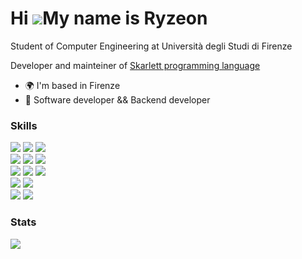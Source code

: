 # Hi ![](https://user-images.githubusercontent.com/18350557/176309783-0785949b-9127-417c-8b55-ab5a4333674e.gif)My name is Ryzeon   

Student of Computer Engineering at Università degli Studi di Firenze  

Developer and mainteiner of [Skarlett programming language](https://github.com/skarlett-language)

* 🌍  I'm based in Firenze 
* 🧠  Software developer && Backend developer

### Skills

<div>
  <img src="https://img.shields.io/badge/python-242627?logo=python&logoColor=16a085&style=for-the-badge" href="" />
  <img src="https://img.shields.io/badge/rust-242627?logo=rust&logoColor=16a085&style=for-the-badge" href="" />  
  <img src="https://img.shields.io/badge/c-242627?logo=c&logoColor=16a085&style=for-the-badge" href="" />
  <br/>
  <img src="https://img.shields.io/badge/c%2B%2B-242627?logo=C%2B%2B&logoColor=16a085&style=for-the-badge" href="" />
  <img src="https://img.shields.io/badge/java-242627?logo=java&logoColor=16a085&style=for-the-badge" href="" />
  <img src="https://img.shields.io/badge/javascript-242627?logo=javascript&logoColor=16a085&style=for-the-badge" href="" />
  <br/>
  <img src="https://img.shields.io/badge/html5-242627?logo=html5&logoColor=16a085&style=for-the-badge" href="" />
  <img src="https://img.shields.io/badge/react-242627?logo=react&logoColor=16a085&style=for-the-badge" href="" />
  <img src="https://img.shields.io/badge/css-242627?logo=css3&logoColor=16a085&style=for-the-badge" href="" />
  <br/>
  <img src="https://img.shields.io/badge/gnu_bash-242627?logo=gnu bash&logoColor=16a085&style=for-the-badge" href="" />
  <img src="https://img.shields.io/badge/docker-242627?logo=docker&logoColor=16a085&style=for-the-badge" href="" />
  <br/>
  <img src="https://img.shields.io/badge/postgresql-242627?logo=PostgreSQL&logoColor=16a085&style=for-the-badge" href="" />
  <img src="https://img.shields.io/badge/sqlite-242627?logo=sqlite&logoColor=16a085&style=for-the-badge" href="" />
</div>

### Stats

<img src="https://github-readme-stats.vercel.app/api/top-langs/?username=ryzeon-dev&langs_count=10&bg_color=242627&text_color=16A085&title_color=16A085&border_color=242627"/>
